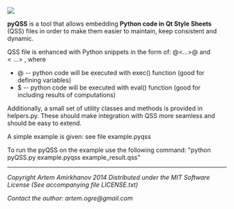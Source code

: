 ![](http://i59.tinypic.com/23qxaj9.png)

**pyQSS** is a tool that allows embedding **Python code in Qt Style Sheets** (QSS) files in order to make them easier to maintain, keep consistent and dynamic.

QSS file is enhanced with Python snippets in the form of:
@<...>@ and $<...>$ , where
* @ -- python code will be executed with exec() function (good for defining variables)
* $ -- python code will be executed with eval() function (good for including results of computations)

Additionally, a small set of utility classes and methods is provided in helpers.py. These should make integration with QSS more seamless and should be easy to extend.

A simple example is given: see file example.pyqss

To run the pyQSS on the example use the following command: "python pyQSS.py example.pyqss example_result.qss"


***
  _Copyright Artem Amirkhanov 2014_
  _Distributed under the MIT Software License (See accompanying file LICENSE.txt)_

  _Contact the author: artem.ogre@gmail.com_


